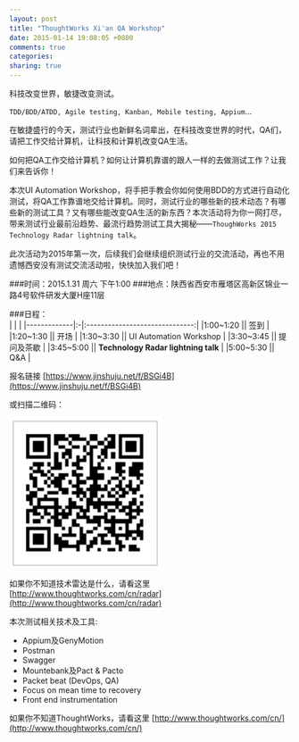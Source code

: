 ```yaml
---
layout: post
title: "ThoughtWorks Xi'an QA Workshop"
date: 2015-01-14 19:08:05 +0800
comments: true
categories:
sharing: true
---
```

科技改变世界，敏捷改变测试。

`TDD/BDD/ATDD, Agile testing, Kanban, Mobile testing, Appium`…

在敏捷盛行的今天，测试行业也新鲜名词辈出，在科技改变世界的时代，QA们，请把工作交给计算机，让科技和计算机改变QA生活。

如何把QA工作交给计算机？如何让计算机靠谱的跟人一样的去做测试工作？让我们来告诉你！

本次UI Automation Workshop，将手把手教会你如何使用BDD的方式进行自动化测试，将QA工作靠谱地交给计算机。同时，测试行业的哪些新的技术动态？有哪些新的测试工具？又有哪些能改变QA生活的新东西？本次活动将为你一网打尽，带来测试行业最前沿趋势、最流行趋势测试工具大揭秘——`ThoughWorks 2015 Technology Radar lightning talk`。

此次活动为2015年第一次，后续我们会继续组织测试行业的交流活动，再也不用遗憾西安没有测试交流活动啦，快快加入我们吧！

###时间：2015.1.31 周六 下午1:00
###地点：陕西省西安市雁塔区高新区锦业一路4号软件研发大厦H座11层

###日程：  
|         |                             |
|-------------|:-|:------------------------------:|
|1:00~1:20    ||   签到                          |
|1:20~1:30    ||   开场                          |
|1:30~3:30    ||   UI Automation Workshop       |
|3:30~3:45    ||   提问及茶歇                     |
|3:45~5:00    ||   __Technology Radar lightning talk__ |
|5:00~5:30    ||   Q&A                          |


报名链接 [https://www.jinshuju.net/f/BSGi4B](https://www.jinshuju.net/f/BSGi4B)

或扫描二维码：

![Image of workshop-qrcode](/images/workshop-qrcode.png)

如果你不知道技术雷达是什么，请看这里 [http://www.thoughtworks.com/cn/radar](http://www.thoughtworks.com/cn/radar)

本次测试相关技术及工具:

-   Appium及GenyMotion
-   Postman
-   Swagger
-   Mountebank及Pact & Pacto
-   Packet beat (DevOps, QA)
-   Focus on mean time to recovery
-   Front end instrumentation

如果你不知道ThoughtWorks，请看这里 [http://www.thoughtworks.com/cn/](http://www.thoughtworks.com/cn/)
